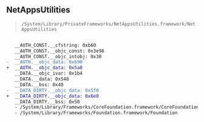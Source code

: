 ## NetAppsUtilities

> `/System/Library/PrivateFrameworks/NetAppsUtilities.framework/NetAppsUtilities`

```diff

   __AUTH_CONST.__cfstring: 0xb60
   __AUTH_CONST.__objc_const: 0x3e98
   __AUTH_CONST.__objc_intobj: 0x30
-  __AUTH.__objc_data: 0x690
+  __AUTH.__objc_data: 0x5a0
   __DATA.__objc_ivar: 0x1b4
   __DATA.__data: 0x548
   __DATA.__bss: 0x40
-  __DATA_DIRTY.__objc_data: 0x5f0
+  __DATA_DIRTY.__objc_data: 0x6e0
   __DATA_DIRTY.__bss: 0x50
   - /System/Library/Frameworks/CoreFoundation.framework/CoreFoundation
   - /System/Library/Frameworks/Foundation.framework/Foundation

```
